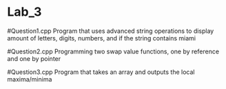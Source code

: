 # Lab_3

#Question1.cpp
Program that uses advanced string operations to display amount of letters, digits, numbers, and if the string contains miami

#Question2.cpp
Programming two swap value functions, one by reference and one by pointer

#Question3.cpp
Program that takes an array and outputs the local maxima/minima
